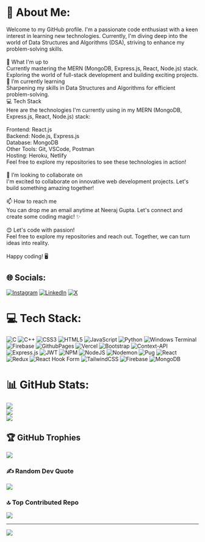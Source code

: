 # 💫 About Me:
Welcome to my GitHub profile. I'm a passionate code enthusiast with a keen interest in learning new technologies. Currently, I'm diving deep into the world of Data Structures and Algorithms (DSA), striving to enhance my problem-solving skills.<br><br>🔭 What I'm up to<br>Currently mastering the MERN (MongoDB, Express.js, React, Node.js) stack.<br>Exploring the world of full-stack development and building exciting projects.<br>🌱 I’m currently learning<br>Sharpening my skills in Data Structures and Algorithms for efficient problem-solving.<br>💻 Tech Stack<br>Here are the technologies I'm currently using in my MERN (MongoDB, Express.js, React, Node.js) stack:<br><br>Frontend: React.js<br>Backend: Node.js, Express.js<br>Database: MongoDB<br>Other Tools: Git, VSCode, Postman<br>Hosting: Heroku, Netlify<br>Feel free to explore my repositories to see these technologies in action!<br><br>👯 I’m looking to collaborate on<br>I'm excited to collaborate on innovative web development projects. Let's build something amazing together!<br><br>📫 How to reach me<br>You can drop me an email anytime at Neeraj Gupta. Let's connect and create some coding magic! ✨<br><br>😊 Let's code with passion!<br>Feel free to explore my repositories and reach out. Together, we can turn ideas into reality.<br><br>Happy coding! 🖥️


## 🌐 Socials:
[![Instagram](https://img.shields.io/badge/Instagram-%23E4405F.svg?logo=Instagram&logoColor=white)](https://instagram.com/https://www.instagram.com/ne_eraj5151/) [![LinkedIn](https://img.shields.io/badge/LinkedIn-%230077B5.svg?logo=linkedin&logoColor=white)](https://linkedin.com/in/https://www.linkedin.com/in/neeraj-gupta-b83243233/) [![X](https://img.shields.io/badge/X-black.svg?logo=X&logoColor=white)](https://x.com/https://x.com/Neeraj21519372) 

# 💻 Tech Stack:
![C](https://img.shields.io/badge/c-%2300599C.svg?style=for-the-badge&logo=c&logoColor=white) ![C++](https://img.shields.io/badge/c++-%2300599C.svg?style=for-the-badge&logo=c%2B%2B&logoColor=white) ![CSS3](https://img.shields.io/badge/css3-%231572B6.svg?style=for-the-badge&logo=css3&logoColor=white) ![HTML5](https://img.shields.io/badge/html5-%23E34F26.svg?style=for-the-badge&logo=html5&logoColor=white) ![JavaScript](https://img.shields.io/badge/javascript-%23323330.svg?style=for-the-badge&logo=javascript&logoColor=%23F7DF1E) ![Python](https://img.shields.io/badge/python-3670A0?style=for-the-badge&logo=python&logoColor=ffdd54) ![Windows Terminal](https://img.shields.io/badge/Windows%20Terminal-%234D4D4D.svg?style=for-the-badge&logo=windows-terminal&logoColor=white) ![Firebase](https://img.shields.io/badge/firebase-%23039BE5.svg?style=for-the-badge&logo=firebase) ![GithubPages](https://img.shields.io/badge/github%20pages-121013?style=for-the-badge&logo=github&logoColor=white) ![Vercel](https://img.shields.io/badge/vercel-%23000000.svg?style=for-the-badge&logo=vercel&logoColor=white) ![Bootstrap](https://img.shields.io/badge/bootstrap-%238511FA.svg?style=for-the-badge&logo=bootstrap&logoColor=white) ![Context-API](https://img.shields.io/badge/Context--Api-000000?style=for-the-badge&logo=react) ![Express.js](https://img.shields.io/badge/express.js-%23404d59.svg?style=for-the-badge&logo=express&logoColor=%2361DAFB) ![JWT](https://img.shields.io/badge/JWT-black?style=for-the-badge&logo=JSON%20web%20tokens) ![NPM](https://img.shields.io/badge/NPM-%23CB3837.svg?style=for-the-badge&logo=npm&logoColor=white) ![NodeJS](https://img.shields.io/badge/node.js-6DA55F?style=for-the-badge&logo=node.js&logoColor=white) ![Nodemon](https://img.shields.io/badge/NODEMON-%23323330.svg?style=for-the-badge&logo=nodemon&logoColor=%BBDEAD) ![Pug](https://img.shields.io/badge/Pug-FFF?style=for-the-badge&logo=pug&logoColor=A86454) ![React](https://img.shields.io/badge/react-%2320232a.svg?style=for-the-badge&logo=react&logoColor=%2361DAFB) ![Redux](https://img.shields.io/badge/redux-%23593d88.svg?style=for-the-badge&logo=redux&logoColor=white) ![React Hook Form](https://img.shields.io/badge/React%20Hook%20Form-%23EC5990.svg?style=for-the-badge&logo=reacthookform&logoColor=white) ![TailwindCSS](https://img.shields.io/badge/tailwindcss-%2338B2AC.svg?style=for-the-badge&logo=tailwind-css&logoColor=white) ![Firebase](https://img.shields.io/badge/firebase-a08021?style=for-the-badge&logo=firebase&logoColor=ffcd34) ![MongoDB](https://img.shields.io/badge/MongoDB-%234ea94b.svg?style=for-the-badge&logo=mongodb&logoColor=white)
# 📊 GitHub Stats:
![](https://github-readme-stats.vercel.app/api?username=nexusneeraj&theme=radical&hide_border=false&include_all_commits=false&count_private=false)<br/>
![](https://github-readme-streak-stats.herokuapp.com/?user=nexusneeraj&theme=radical&hide_border=false)<br/>
![](https://github-readme-stats.vercel.app/api/top-langs/?username=nexusneeraj&theme=radical&hide_border=false&include_all_commits=false&count_private=false&layout=compact)

## 🏆 GitHub Trophies
![](https://github-profile-trophy.vercel.app/?username=nexusneeraj&theme=radical&no-frame=false&no-bg=false&margin-w=4)

### ✍️ Random Dev Quote
![](https://quotes-github-readme.vercel.app/api?type=horizontal&theme=radical)

### 🔝 Top Contributed Repo
![](https://github-contributor-stats.vercel.app/api?username=nexusneeraj&limit=5&theme=dark&combine_all_yearly_contributions=true)

---
[![](https://visitcount.itsvg.in/api?id=nexusneeraj&icon=0&color=0)](https://visitcount.itsvg.in)

<!-- Proudly created with GPRM ( https://gprm.itsvg.in ) -->
